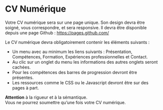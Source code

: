 # CV Numérique

Votre CV numérique sera sur une page unique. 
Son design devra être soigné, vous correspondre, et sera responsive.
Il devra être disponible depuis une page Github : https://pages.github.com/

Le CV numérique devra obligatoirement contenir les éléments suivants :
- Un menu avec au minimum les liens suivants : Présentation, Compétences, Formation, Expériences professionnelles et Contact.
- Au clic sur un onglet du menu les informations des autres onglets seront cachées.
- Pour les compétences des barres de progression devront être présentes.
- Les ressources comme le CSS ou le Javascript devront être sur des pages à part.

**Attention** à la rigueur et à la sémantique.   
Vous ne pourrez soumettre qu’une fois votre CV numérique.
